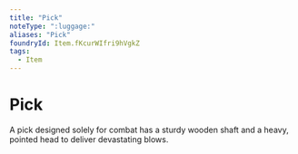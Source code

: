 ```yaml
---
title: "Pick"
noteType: ":luggage:"
aliases: "Pick"
foundryId: Item.fKcurWIfri9hVgkZ
tags:
  - Item
---
```


# Pick

A pick designed solely for combat has a sturdy wooden shaft and a heavy, pointed head to deliver devastating blows.

